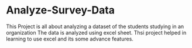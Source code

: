 # Analyze-Survey-Data

This Project is all about analyzing a dataset of the students studying in an organization
The data is analyzed using excel sheet. 
Thsi project helped in learning to use excel and its some advance features.
